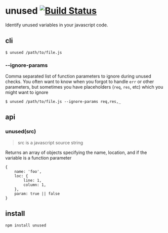 # unused [![Build Status](https://secure.travis-ci.org/Kami/node-unused.png?branch=master)](https://travis-ci.org/Kami/node-unused)

Identify unused variables in your javascript code.

## cli

```shell
$ unused /path/to/file.js
```

### --ignore-params

Comma separated list of function parameters to ignore during unused checks. You often want to know when you forgot to handle `err` or other parameters, but sometimes you have placeholders (`req`, `res`, etc) which you might want to ignore

```shell
$ unused /path/to/file.js --ignore-params req,res,_
```

## api

### unused(src)

> src is a javascript source string

Returns an array of objects specifying the name, location, and if the variable is a function parameter

```
{
    name: 'foo',
    loc: {
        line: 1,
        column: 1,
    },
    param: true || false
}
```

## install

```shell
npm install unused
```
